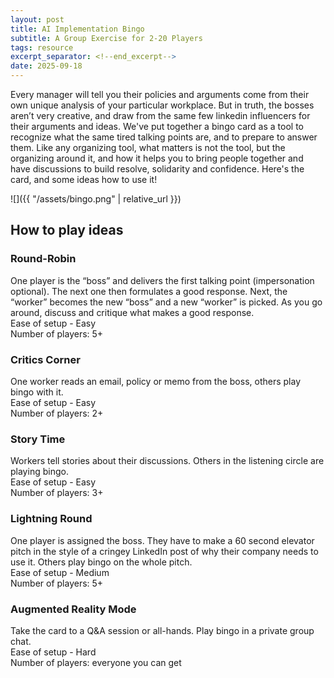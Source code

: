 ```yaml
---
layout: post
title: AI Implementation Bingo
subtitle: A Group Exercise for 2-20 Players
tags: resource
excerpt_separator: <!--end_excerpt-->
date: 2025-09-18
---
```


Every manager will tell you their policies and arguments come from
their own unique analysis of your particular workplace. But in truth,
the bosses aren’t very creative, and draw from the same few linkedin
influencers for their arguments and ideas. We've put together a bingo card as a
tool to recognize what the same tired talking points are, and to
prepare to answer them. Like any organizing tool, what matters is not
the tool, but the organizing around it, and how it helps you to bring
people together and have discussions to build resolve, solidarity and
confidence. Here's the card, and some ideas how to use it!

<!--end_excerpt-->

![]({{ "/assets/bingo.png" | relative_url }})


## How to play ideas

### Round-Robin
One player is the “boss” and delivers the first talking point (impersonation optional). The next one then formulates a good response. Next, the “worker” becomes the new “boss” and a new “worker” is picked. As you go around, discuss and critique what makes a good response.<br>
Ease of setup - Easy<br>
Number of players: 5+

### Critics Corner
One worker reads an email, policy or memo from the boss, others play bingo with it.<br>
Ease of setup - Easy<br>
Number of players: 2+

### Story Time
Workers tell stories about their discussions. Others in the listening circle are playing bingo.<br>
Ease of setup - Easy<br>
Number of players: 3+

### Lightning Round
One player is assigned the boss. They have to make a 60 second elevator pitch in the style of a cringey LinkedIn post of why their company needs to use it. Others play bingo on the whole pitch.<br>
Ease of setup - Medium<br>
Number of players: 5+

### Augmented Reality Mode
Take the card to a Q&A session or all-hands. Play bingo in a private group chat.<br>
Ease of setup - Hard<br>
Number of players: everyone you can get
